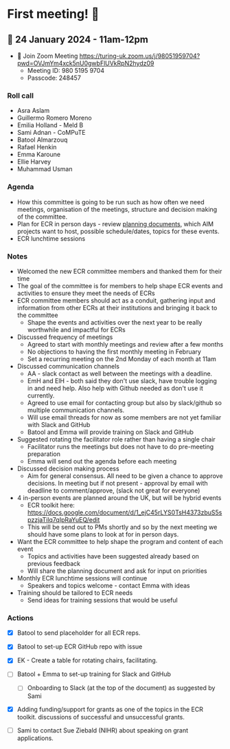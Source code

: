 # First meeting! :raised_hands: 
## :date: 24 January 2024 - 11am-12pm
- :round_pushpin: Join Zoom Meeting
https://turing-uk.zoom.us/j/98051959704?pwd=OVJmYm4xck5nU0gwbFlUVkRpN2hydz09
    - Meeting ID: 980 5195 9704
    - Passcode: 248457

### Roll call
* Asra Aslam
* Guillermo Romero Moreno
* Emilia Holland - Meld B
* Sami Adnan - CoMPuTE
* Batool Almarzouq
* Rafael Henkin
* Emma Karoune
* Ellie Harvey
* Muhammad Usman

### Agenda
* How this committee is going to be run such as how often we need meetings, organisation of the meetings, structure and decision making of the committee.
* Plan for ECR in person days - review [planning documents](https://docs.google.com/document/d/1_ejC45rLYS0TsH4373zbuS5spzzjaTilq7qIpRaYuEQ/edit?usp=sharing), which AIM projects want to host, possible schedule/dates, topics for these events. 
* ECR lunchtime sessions

### Notes

- Welcomed the new ECR committee members and thanked them for their time
- The goal of the committee is for members to help shape ECR events and activities to ensure they meet the needs of ECRs
- ECR committee members should act as a conduit, gathering input and information from other ECRs at their institutions and bringing it back to the committee
    - Shape the events and activities over the next year to be really worthwhile and impactful for ECRs
- Discussed frequency of meetings
  - Agreed to start with monthly meetings and review after a few months
  - No objections to having the first monthly meeting in February
  - Set a recurring meeting on the 2nd Monday of each month at 11am
- Discussed communication channels
  - AA - slack contact as well between the meetings with a deadline.
  - EmH and ElH - both said they don't use slack, have trouble logging in and need help. Also help with Github needed as don't use it currently.
  - Agreed to use email for contacting group but also by slack/github so multiple communication channels.
  - Will use email threads for now as some members are not yet familiar with Slack and GitHub
  - Batool and Emma will provide training on Slack and GitHub
- Suggested rotating the facilitator role rather than having a single chair
  - Facilitator runs the meetings but does not have to do pre-meeting preparation
  - Emma will send out the agenda before each meeting
- Discussed decision making process
  - Aim for general consensus. All need to be given a chance to approve decisions. In meeting but if not present - approval by email with deadline to comment/approve, (slack not great for everyone)
- 4 in-person events are planned around the UK, but will be hybrid events
  - ECR toolkit here: https://docs.google.com/document/d/1_ejC45rLYS0TsH4373zbuS5spzzjaTilq7qIpRaYuEQ/edit
  - This will be send out to PMs shortly and so by the next meeting we should have some plans to look at for in person days.
- Want the ECR committee to help shape the program and content of each event
  - Topics and activities have been suggested already based on previous feedback
  - Will share the planning document and ask for input on priorities
- Monthly ECR lunchtime sessions will continue
  - Speakers and topics welcome - contact Emma with ideas
- Training should be tailored to ECR needs
  - Send ideas for training sessions that would be useful

### Actions

- [x] Batool to send placeholder for all ECR reps.
- [x] Batool to set-up ECR GitHub repo with issue
- [x] EK - Create a table for rotating chairs, facilitating.
- [ ] Batool + Emma to set-up training for Slack and GitHub
    - [ ] Onboarding to Slack (at the top of the document) as suggested by Sami
- [x] Adding funding/support for grants as one of the topics in the ECR toolkit. discussions of successful and unsuccessful grants.
- [ ] Sami to contact Sue Ziebald (NIHR) about speaking on grant applications.

